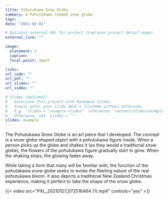 ```yaml
---
title: Pohutukawa Snow Globe
summary: A Pohutukawa themed snow globe
tags:
date: "2021-02-01"

# Optional external URL for project (replaces project detail page).
external_link: ""

image:
  placement: 2
  caption: 
  focal_point: Smart

links:
url_code: ""
url_pdf: ""
url_slides: ""
url_video: ""

# Slides (optional).
#   Associate this project with Markdown slides.
#   Simply enter your slide deck's filename without extension.
#   E.g. `slides = "example-slides"` references `content/slides/example-slides.md`.
#   Otherwise, set `slides = ""`.
slides: example
---
```


The Pohutukawa Snow Globe is an art piece that I developed. The concept is a snow globe shaped object with a pohutukawa figure inside. When a person picks up the globe and shakes it (as they would a traditional snow globe), the flowers of the pohutukawa figure gradually start to glow. When the shaking stops, the glowing fades away. 

While taking a form that many will be familiar with, the function of the pohutakawa snow globe seeks to evoke the fleeting nature of the real pohutukawa bloom. It also depicts a traditional New Zealand Christmas experience, making it perfect to take the shape of the snow globe.

{{< video src="PXL_20210127_072516464 (1).mp4" controls="yes" >}}



